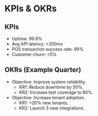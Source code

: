 # KPIs & OKRs

## KPIs
- Uptime: 99.9%
- Avg API latency: <200ms
- POS transaction success rate: 99%
- Customer churn: <5%

## OKRs (Example Quarter)
- Objective: Improve system reliability.
  - KR1: Reduce downtime by 50%.
  - KR2: Increase test coverage to 80%.
- Objective: Increase tenant adoption.
  - KR1: +20% new tenants.
  - KR2: Launch 3 new integrations.
